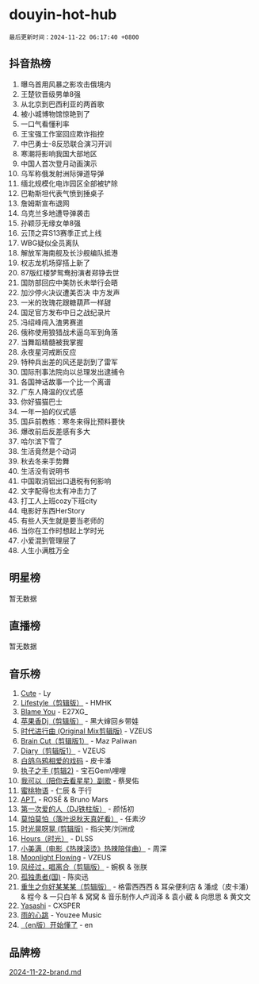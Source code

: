 # douyin-hot-hub

`最后更新时间：2024-11-22 06:17:40 +0800`

## 抖音热榜

1. 曝乌首用风暴之影攻击俄境内
1. 王楚钦晋级男单8强
1. 从北京到巴西利亚的两首歌
1. 被小城博物馆惊艳到了
1. 一口气看懂利率
1. 王宝强工作室回应欺诈指控
1. 中巴勇士-8反恐联合演习开训
1. 寒潮将影响我国大部地区
1. 中国人首次登月动画演示
1. 乌军称俄发射洲际弹道导弹
1. 缅北规模化电诈园区全部被铲除
1. 巴勒斯坦代表气愤到捶桌子
1. 詹姆斯宣布退网
1. 乌克兰多地遭导弹袭击
1. 孙颖莎无缘女单8强
1. 云顶之弈S13赛季正式上线
1. WBG疑似全员离队
1. 解放军海南舰及长沙舰编队抵港
1. 权志龙机场穿搭上新了
1. 87版红楼梦鸳鸯扮演者郑铮去世
1. 国防部回应中美防长未举行会晤
1. 加沙停火决议遭美否决 中方发声
1. 一米的玫瑰花跟糖葫芦一样甜
1. 国足官方发布中日之战纪录片
1. 冯绍峰闯入渣男赛道
1. 俄称使用狼猎战术逼乌军到角落
1. 当舞蹈精髓被我掌握
1. 永夜星河戒断反应
1. 特种兵出差的风还是刮到了雷军
1. 国际刑事法院向以总理发出逮捕令
1. 各国神话故事一个比一个离谱
1. 广东人降温的仪式感
1. 你好猫猫巴士
1. 一年一拍的仪式感
1. 国乒前教练：寒冬来得比预料要快
1. 爆改前后反差感有多大
1. 哈尔滨下雪了
1. 生活竟然是个动词
1. 秋去冬来手势舞
1. 生活没有说明书
1. 中国取消铝出口退税有何影响
1. 文字配得也太有冲击力了
1. 打工人上班cozy下班city
1. 电影好东西HerStory
1. 有些人天生就是要当老师的
1. 当你在工作时想起上学时光
1. 小爱混到管理层了
1. 人生小满胜万全

## 明星榜

暂无数据

## 直播榜

暂无数据

## 音乐榜

1. [Cute](https://sf5-hl-cdn-tos.douyinstatic.com/obj/tos-cn-ve-2774/oQgIWEsjiiBuIkQQMsqBhfc0GD3B4zzgoAgvAI) - Ly
1. [Lifestyle（剪辑版）](https://sf6-cdn-tos.douyinstatic.com/obj/tos-cn-ve-2774/owfqGgjwG3V5lCLaAIezFMeg3LtuKNBaZKgzPV) - HMHK
1. [Blame You](https://sf5-hl-cdn-tos.douyinstatic.com/obj/tos-cn-ve-2774/oAceIDVL0BC2DJC0Qwi8AZnQAtBgZBbMMpfdzi) - E27XG_
1. [苹果香Dj（剪辑版）](https://sf3-cdn-tos.douyinstatic.com/obj/tos-cn-ve-2774/oEeIEQbYGAOspCTRAIeYF4Ok8LgZ8NBaRe4ztR) - 黑大婶回乡带娃
1. [时代进行曲 (Original Mix剪辑版)](https://sf6-cdn-tos.douyinstatic.com/obj/tos-cn-ve-2774/oYrssziLdrtiW6cKABM8n5Vfc2xwXiIBInoAkn) - VZEUS
1. [Brain Cut（剪辑版1）](https://sf5-hl-cdn-tos.douyinstatic.com/obj/tos-cn-ve-2774/oUaoIwFZZKDkwJRJAIDCMGCfZQngABMtLQEkfZ) - Maz Paliwan
1. [Diary（剪辑版1）](https://sf3-cdn-tos.douyinstatic.com/obj/tos-cn-ve-2774/oEWBiATqVW7JXkayIJDTifrZormZzMB1lARswb) - VZEUS
1. [白鸽乌鸦相爱的戏码](https://sf3-cdn-tos.douyinstatic.com/obj/tos-cn-ve-2774/oMVVEf6eDAOmFtNtCsEqKpIorBDM8Nkg6TZRqC) - 皮卡潘
1. [执子之手 (剪辑2)](https://sf5-hl-cdn-tos.douyinstatic.com/obj/tos-cn-ve-2774/oUoZLQjCc31XzqsBnBQUNgeKtYPBcgbFDwtfcu) - 宝石Gem\哩哩
1. [我可以（陪你去看星星）副歌](https://sf3-cdn-tos.douyinstatic.com/obj/tos-cn-ve-2774/oAnEppHRQOkagsfC68bDfDCzUUFFLfKAaJuNYt) - 蔡旻佑
1. [蜜桃物语](https://sf5-hl-cdn-tos.douyinstatic.com/obj/tos-cn-ve-2774/oIhOSCZtIACtYU4XQkngiW9kCBfVD1Fz9IYeqL) - 仁辰 & 于行
1. [APT.](https://sf3-cdn-tos.douyinstatic.com/obj/tos-cn-ve-2774/oUIcRnUtZBV1JgZtxIMCAiiBSVBSEEOCFfkeMQ) - ROSÉ & Bruno Mars
1. [第一次爱的人（DJ铁柱版）](https://sf3-cdn-tos.douyinstatic.com/obj/tos-cn-ve-2774/oUC2F4BUCFIYeaeKIOEDimfLM3l9AJzTDgpmlz) - 颜恬初
1. [莫怕莫怕（落叶说秋天真好看）](https://sf3-cdn-tos.douyinstatic.com/obj/tos-cn-ve-2774/oIBbZeDHJYxfyzvLn128QMhEQG8FQtnIBYgCKG) - 任素汐
1. [时光晃呀晃 (剪辑版)](https://sf5-hl-cdn-tos.douyinstatic.com/obj/tos-cn-ve-2774/o8ACeQem3gwI1x3GIYGAfKG0LJebKFRJDwRwyW) - 指尖笑/刘洲成
1. [Hours（时光）](https://sf5-hl-cdn-tos.douyinstatic.com/obj/tos-cn-ve-2774/oES9g0DgeYmDFDVCLNfBZZsnLvGF4utxCEAm1Q) - DLSS
1. [小美满（电影《热辣滚烫》热辣陪伴曲）](https://sf5-hl-cdn-tos.douyinstatic.com/obj/tos-cn-ve-2774/o0GAn2lSgfZIDUgtevCGDQYnFg4CwnrBaxbTZL) - 周深
1. [Moonlight Flowing](https://sf3-cdn-tos.douyinstatic.com/obj/tos-cn-ve-2774/oopZsCtRnQgOhEYmv9FfBBgwmeaQmWQQZED9tN) - VZEUS
1. [风经过，唱离合（剪辑版）](https://sf3-cdn-tos.douyinstatic.com/obj/tos-cn-ve-2774/okllg5DG2MmUF3aiiDfBZx6ZLvfwOTtbCEAHyI) - 婉枫 & 张朕
1. [孤独患者(国)](https://sf5-hl-cdn-tos.douyinstatic.com/obj/tos-cn-ve-2774/oAGbVQdeQIbpeaqGWZY15GVFeY7cAg8eAKFLJm) - 陈奕迅
1. [重生之你好某某某（剪辑版）](https://sf5-hl-cdn-tos.douyinstatic.com/obj/tos-cn-ve-2774/oUoUwFBZDDnQKvt0zgswCqQ7QfsN68AEkIYfMI) - 格雷西西西 & 耳朵便利店 & 潘成（皮卡潘） & 程今 & 一只白羊 & 窝窝 & 音乐制作人卢润泽 & 袁小葳 & 向思思 & 黄文文
1. [Yasashi](https://sf3-cdn-tos.douyinstatic.com/obj/tos-cn-ve-2774/oEIqAlutRBGQZgZf2VMCuFEBmaD2bgJG6fCQaQ) - CXSPER
1. [雨的心跳](https://sf5-hl-cdn-tos.douyinstatic.com/obj/tos-cn-ve-2774/o0vI5NZuiJgxWIQQFhXO0RTrsiIAsBSiMIECz) - Youzee Music
1. [（en版）开始懂了](https://sf5-hl-cdn-tos.douyinstatic.com/obj/tos-cn-ve-2774/ow9G4MKH32zBIDHGvNiTAimWsAJB5QxhCIfIME) - en

## 品牌榜

[2024-11-22-brand.md](2024-11-22-brand.md)
